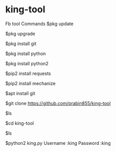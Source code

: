 # king-tool
Fb tool
Commands
$pkg update

$pkg upgrade

$pkg install git

$pkg install python

$pkg install python2

$pip2 install requests

$pip2 install mechanize

$apt install git

$git clone https://github.com/prabin855/king-tool

$ls

$cd king-tool

$ls

$python2 king.py
Username :king
Password :king
